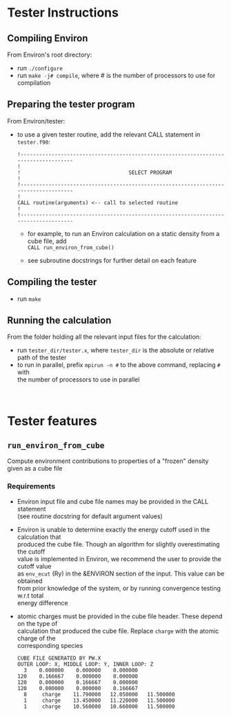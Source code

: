 # Tester Instructions

## Compiling Environ

From Environ's root directory:

- run `./configure`
- run `make -j# compile`, where # is the number of processors to use for compilation

## Preparing the tester program

From Environ/tester:

- to use a given tester routine, add the relevant CALL statement in `tester.f90`:

  ```
  !------------------------------------------------------------------------------------
  !
  !                                   SELECT PROGRAM
  !
  !------------------------------------------------------------------------------------
  !
  CALL routine(arguments) <-- call to selected routine
  !
  !------------------------------------------------------------------------------------
  ```

  - for example, to run an Environ calculation on a static density from a cube file, add <br>
    `CALL run_environ_from_cube()`

  - see subroutine docstrings for further detail on each feature

## Compiling the tester

- run `make`

## Running the calculation

From the folder holding all the relevant input files for the calculation:

- run `tester_dir/tester.x`, where `tester_dir` is the absolute or relative path of the tester
- to run in parallel, prefix `mpirun -n #` to the above command, replacing `#` with <br>
  the number of processors to use in parallel

<br>

# Tester features

## `run_environ_from_cube`

Compute environment contributions to properties of a "frozen" density given as a cube file

### Requirements

- Environ input file and cube file names may be provided in the CALL statement <br>
  (see routine docstring for default argument values)

- Environ is unable to determine exactly the energy cutoff used in the calculation that <br>
  produced the cube file. Though an algorithm for slightly overestimating the cutoff <br>
  value is implemented in Environ, we recommend the user to provide the cutoff value <br>
  as `env_ecut` (Ry) in the &ENVIRON section of the input. This value can be obtained <br>
  from prior knowledge of the system, or by running convergence testing w.r.t total <br>
  energy difference

- atomic charges must be provided in the cube file header. These depend on the type of <br>
  calculation that produced the cube file. Replace `charge` with the atomic charge of the <br>
  corresponding species

  ```
  CUBE FILE GENERATED BY PW.X
  OUTER LOOP: X, MIDDLE LOOP: Y, INNER LOOP: Z
    3    0.000000    0.000000    0.000000
  120    0.166667    0.000000    0.000000
  120    0.000000    0.166667    0.000000
  120    0.000000    0.000000    0.166667
    8     charge    11.790000   12.050000   11.500000
    1     charge    13.450000   11.220000   11.500000
    1     charge    10.560000   10.660000   11.500000
  ```
